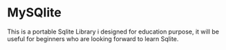 # MySQlite
This is a portable Sqlite Library i designed for education purpose, it will be useful for beginners who are looking forward to learn Sqlite.
